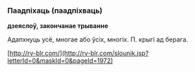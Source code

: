 ### Паадпіхаць (паадпіхваць)
**дзеяслоў, закончанае трыванне**

Адапхнуць усё, многае або ўсіх, многіх. П. крыгі ад берага.

<a rel="author">[http://rv-blr.com/](http://rv-blr.com/slounik.jsp?letterId=0&maskId=0&pageId=1972)</a>
